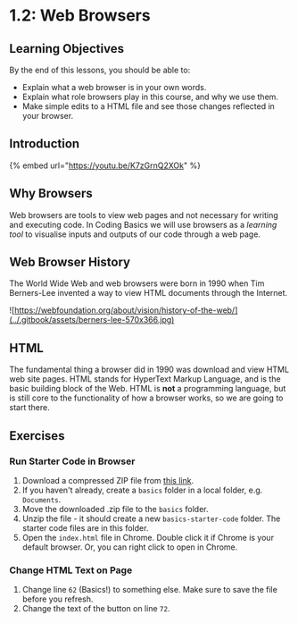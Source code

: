 # 1.2: Web Browsers

## Learning Objectives

By the end of this lessons, you should be able to:

* Explain what a web browser is in your own words.
* Explain what role browsers play in this course, and why we use them.
* Make simple edits to a HTML file and see those changes reflected in your browser.

## Introduction

{% embed url="https://youtu.be/K7zGrnQ2XOk" %}

## Why Browsers

Web browsers are tools to view web pages and not necessary for writing and executing code. In Coding Basics we will use browsers as a _learning tool_ to visualise inputs and outputs of our code through a web page.

## Web Browser History

The World Wide Web and web browsers were born in 1990 when Tim Berners-Lee invented a way to view HTML documents through the Internet.

![https://webfoundation.org/about/vision/history-of-the-web/](../.gitbook/assets/berners-lee-570x366.jpg)

## HTML

The fundamental thing a browser did in 1990 was download and view HTML web site pages. HTML stands for HyperText Markup Language, and is the basic building block of the Web. HTML is **not** a programming language, but is still core to the functionality of how a browser works, so we are going to start there.

## Exercises

### Run Starter Code in Browser

1. Download a compressed ZIP file from [this link](https://github.com/rocketacademy/swe101-starter-code/archive/main.zip).
2. If you haven't already, create a `basics` folder in a local folder, e.g. `Documents`.
3. Move the downloaded .zip file to the `basics` folder.
4. Unzip the file - it should create a new `basics-starter-code` folder. The starter code files are in this folder.
5. Open the `index.html` file in Chrome. Double click it if Chrome is your default browser. Or, you can right click to open in Chrome.

### Change HTML Text on Page

1. Change line `62` (Basics!) to something else. Make sure to save the file before you refresh.
2. Change the text of the button on line `72`.

